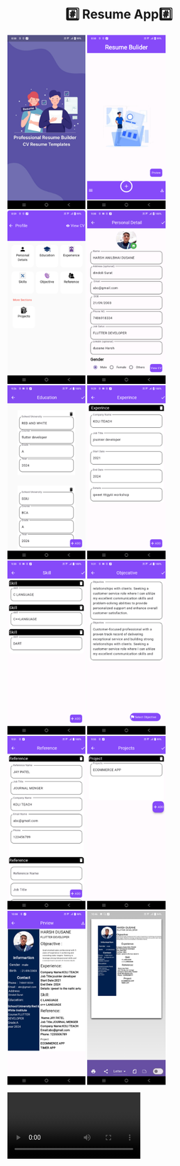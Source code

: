 
<h1 align="center">#️⃣ Resume App#️⃣</h1>
        <p>
  <img src="https://github.com/harshdusane2103/ResumeApp/blob/master/splash.png" width=35%,height=22%>
   <img src="https://github.com/harshdusane2103/ResumeApp/blob/master/home.png" width=35%,height=22%>
    <img src="https://github.com/harshdusane2103/ResumeApp/blob/master/profile.png" width=35%,height=22%>
     <img src="https://github.com/harshdusane2103/ResumeApp/blob/master/personal.png" width=35%,height=22%>
      <img src="https://github.com/harshdusane2103/ResumeApp/blob/master/Education.png" width=35%,height=22%>
   <img src="https://github.com/harshdusane2103/ResumeApp/blob/master/Exp.png" width=35%,height=22%>
    <img src="https://github.com/harshdusane2103/ResumeApp/blob/master/skill.png" width=35%,height=22%>
     <img src="https://github.com/harshdusane2103/ResumeApp/blob/master/object.png" width=35%,height=22%>
      <img src="https://github.com/harshdusane2103/ResumeApp/blob/master/Referance.png" width=35%,height=22%>
   <img src="https://github.com/harshdusane2103/ResumeApp/blob/master/project.png" width=35%,height=22%>
    <img src="https://github.com/harshdusane2103/ResumeApp/blob/master/prview.png" width=35%,height=22%>
     <img src="https://github.com/harshdusane2103/ResumeApp/blob/master/pdf.png" width=35%,height=22%>
  
 
  
  <video src="https://github.com/harshdusane2103/resume_ui_daliy_task2/assets/161817658/7b83e523-4459-45e8-a8b1-a6138a7226b7"><br><br>
</p>
